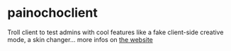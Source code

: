 # painochoclient
Troll client to test admins with cool features like a fake client-side creative mode, a skin changer...
more infos on [the website](https://poc.ripterms.com/)
